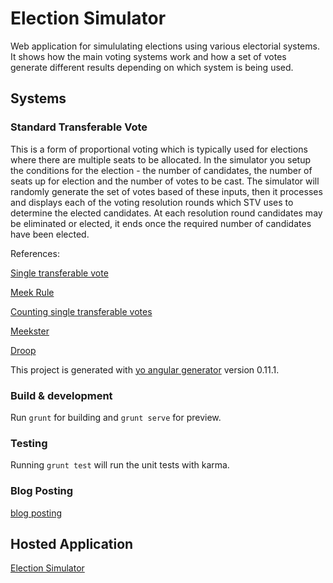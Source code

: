 # Election Simulator

Web application for simululating elections using various electorial systems. It shows how the main voting systems work and how a set of votes generate different results depending on which system is being used.

## Systems

### Standard Transferable Vote

This is a form of proportional voting which is typically used for elections where there are multiple seats to be allocated. In the simulator you setup the conditions for the election - the number of candidates, the number of seats up for election and the number of votes to be cast. The simulator will randomly generate the set of votes based of these inputs, then it processes and displays each of the voting resolution rounds which STV uses to determine the elected candidates. At each resolution round candidates may be eliminated or elected, it ends once the required number of candidates have been elected.

References:

[Single transferable vote](https://en.wikipedia.org/wiki/Single_transferable_vote)

[Meek Rule](http://prfound.org/resources/reference/reference-meek-rule/)

[Counting single transferable votes](https://en.wikipedia.org/wiki/Counting_single_transferable_votes)	

[Meekster](https://github.com/oneclickorgs/meekster)

[Droop](https://code.google.com/p/droop/)

This project is generated with [yo angular generator](https://github.com/yeoman/generator-angular)
version 0.11.1.

### Build & development

Run `grunt` for building and `grunt serve` for preview.

### Testing

Running `grunt test` will run the unit tests with karma.

### Blog Posting 
[blog posting](http://col42dev.github.io/ElectionSimulator/)

## Hosted Application
[Election Simulator](http://ec2-54-201-237-107.us-west-2.compute.amazonaws.com/stv/#/elect)



